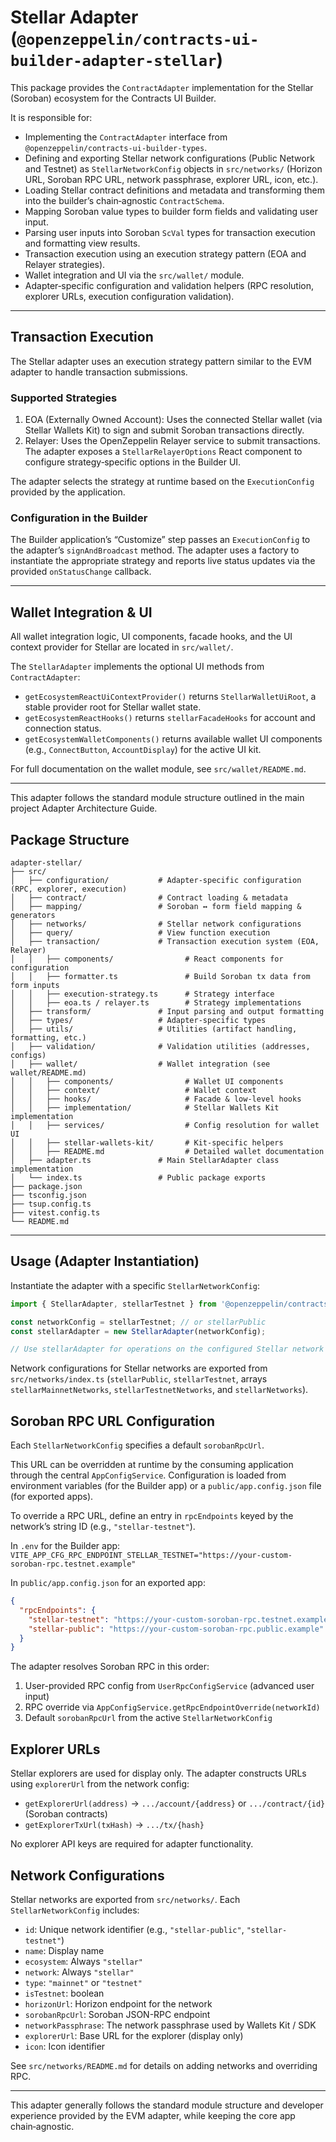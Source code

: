 # Stellar Adapter (`@openzeppelin/contracts-ui-builder-adapter-stellar`)

This package provides the `ContractAdapter` implementation for the Stellar (Soroban) ecosystem for the Contracts UI Builder.

It is responsible for:

- Implementing the `ContractAdapter` interface from `@openzeppelin/contracts-ui-builder-types`.
- Defining and exporting Stellar network configurations (Public Network and Testnet) as `StellarNetworkConfig` objects in `src/networks/` (Horizon URL, Soroban RPC URL, network passphrase, explorer URL, icon, etc.).
- Loading Stellar contract definitions and metadata and transforming them into the builder’s chain‑agnostic `ContractSchema`.
- Mapping Soroban value types to builder form fields and validating user input.
- Parsing user inputs into Soroban `ScVal` types for transaction execution and formatting view results.
- Transaction execution using an execution strategy pattern (EOA and Relayer strategies).
- Wallet integration and UI via the `src/wallet/` module.
- Adapter‑specific configuration and validation helpers (RPC resolution, explorer URLs, execution configuration validation).

---

## Transaction Execution

The Stellar adapter uses an execution strategy pattern similar to the EVM adapter to handle transaction submissions.

### Supported Strategies

1. EOA (Externally Owned Account): Uses the connected Stellar wallet (via Stellar Wallets Kit) to sign and submit Soroban transactions directly.
2. Relayer: Uses the OpenZeppelin Relayer service to submit transactions. The adapter exposes a `StellarRelayerOptions` React component to configure strategy‑specific options in the Builder UI.

The adapter selects the strategy at runtime based on the `ExecutionConfig` provided by the application.

### Configuration in the Builder

The Builder application’s “Customize” step passes an `ExecutionConfig` to the adapter’s `signAndBroadcast` method. The adapter uses a factory to instantiate the appropriate strategy and reports live status updates via the provided `onStatusChange` callback.

---

## Wallet Integration & UI

All wallet integration logic, UI components, facade hooks, and the UI context provider for Stellar are located in `src/wallet/`.

The `StellarAdapter` implements the optional UI methods from `ContractAdapter`:

- `getEcosystemReactUiContextProvider()` returns `StellarWalletUiRoot`, a stable provider root for Stellar wallet state.
- `getEcosystemReactHooks()` returns `stellarFacadeHooks` for account and connection status.
- `getEcosystemWalletComponents()` returns available wallet UI components (e.g., `ConnectButton`, `AccountDisplay`) for the active UI kit.

For full documentation on the wallet module, see `src/wallet/README.md`.

---

This adapter follows the standard module structure outlined in the main project Adapter Architecture Guide.

## Package Structure

```text
adapter-stellar/
├── src/
│   ├── configuration/           # Adapter-specific configuration (RPC, explorer, execution)
│   ├── contract/                # Contract loading & metadata
│   ├── mapping/                 # Soroban ↔ form field mapping & generators
│   ├── networks/                # Stellar network configurations
│   ├── query/                   # View function execution
│   ├── transaction/             # Transaction execution system (EOA, Relayer)
│   │   ├── components/                # React components for configuration
│   │   ├── formatter.ts               # Build Soroban tx data from form inputs
│   │   ├── execution-strategy.ts      # Strategy interface
│   │   ├── eoa.ts / relayer.ts        # Strategy implementations
│   ├── transform/               # Input parsing and output formatting
│   ├── types/                   # Adapter-specific types
│   ├── utils/                   # Utilities (artifact handling, formatting, etc.)
│   ├── validation/              # Validation utilities (addresses, configs)
│   ├── wallet/                  # Wallet integration (see wallet/README.md)
│   │   ├── components/                # Wallet UI components
│   │   ├── context/                   # Wallet context
│   │   ├── hooks/                     # Facade & low-level hooks
│   │   ├── implementation/            # Stellar Wallets Kit implementation
│   │   ├── services/                  # Config resolution for wallet UI
│   │   ├── stellar-wallets-kit/       # Kit-specific helpers
│   │   ├── README.md                  # Detailed wallet documentation
│   ├── adapter.ts               # Main StellarAdapter class implementation
│   └── index.ts                 # Public package exports
├── package.json
├── tsconfig.json
├── tsup.config.ts
├── vitest.config.ts
└── README.md
```

---

## Usage (Adapter Instantiation)

Instantiate the adapter with a specific `StellarNetworkConfig`:

```typescript
import { StellarAdapter, stellarTestnet } from '@openzeppelin/contracts-ui-builder-adapter-stellar';

const networkConfig = stellarTestnet; // or stellarPublic
const stellarAdapter = new StellarAdapter(networkConfig);

// Use stellarAdapter for operations on the configured Stellar network
```

Network configurations for Stellar networks are exported from `src/networks/index.ts` (`stellarPublic`, `stellarTestnet`, arrays `stellarMainnetNetworks`, `stellarTestnetNetworks`, and `stellarNetworks`).

## Soroban RPC URL Configuration

Each `StellarNetworkConfig` specifies a default `sorobanRpcUrl`.

This URL can be overridden at runtime by the consuming application through the central `AppConfigService`. Configuration is loaded from environment variables (for the Builder app) or a `public/app.config.json` file (for exported apps).

To override a RPC URL, define an entry in `rpcEndpoints` keyed by the network’s string ID (e.g., `"stellar-testnet"`).

In `.env` for the Builder app:
`VITE_APP_CFG_RPC_ENDPOINT_STELLAR_TESTNET="https://your-custom-soroban-rpc.testnet.example"`

In `public/app.config.json` for an exported app:

```json
{
  "rpcEndpoints": {
    "stellar-testnet": "https://your-custom-soroban-rpc.testnet.example",
    "stellar-public": "https://your-custom-soroban-rpc.public.example"
  }
}
```

The adapter resolves Soroban RPC in this order:

1. User-provided RPC config from `UserRpcConfigService` (advanced user input)
2. RPC override via `AppConfigService.getRpcEndpointOverride(networkId)`
3. Default `sorobanRpcUrl` from the active `StellarNetworkConfig`

## Explorer URLs

Stellar explorers are used for display only. The adapter constructs URLs using `explorerUrl` from the network config:

- `getExplorerUrl(address)` → `.../account/{address}` or `.../contract/{id}` (Soroban contracts)
- `getExplorerTxUrl(txHash)` → `.../tx/{hash}`

No explorer API keys are required for adapter functionality.

## Network Configurations

Stellar networks are exported from `src/networks/`. Each `StellarNetworkConfig` includes:

- `id`: Unique network identifier (e.g., `"stellar-public"`, `"stellar-testnet"`)
- `name`: Display name
- `ecosystem`: Always `"stellar"`
- `network`: Always `"stellar"`
- `type`: `"mainnet"` or `"testnet"`
- `isTestnet`: boolean
- `horizonUrl`: Horizon endpoint for the network
- `sorobanRpcUrl`: Soroban JSON-RPC endpoint
- `networkPassphrase`: The network passphrase used by Wallets Kit / SDK
- `explorerUrl`: Base URL for the explorer (display only)
- `icon`: Icon identifier

See `src/networks/README.md` for details on adding networks and overriding RPC.

---

This adapter generally follows the standard module structure and developer experience provided by the EVM adapter, while keeping the core app chain‑agnostic.
